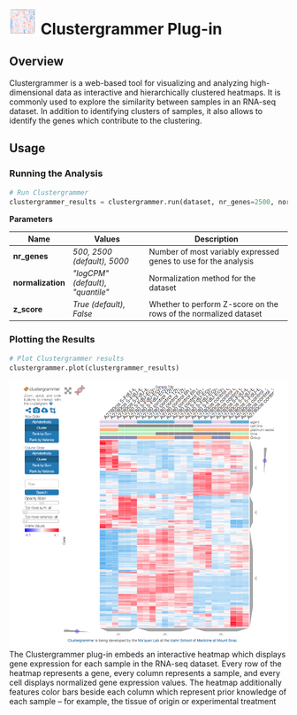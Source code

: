 <img src="img/clustergrammer-icon.png" width="50px"> Clustergrammer Plug-in
================

Overview
----------------
Clustergrammer is a web-based tool for visualizing and analyzing high-dimensional data as interactive and hierarchically clustered heatmaps.  It is commonly used to explore the similarity between samples in an RNA-seq dataset. In addition to identifying clusters of samples, it also allows to identify the genes which contribute to the clustering.

Usage
----------------
### Running the Analysis
```python
# Run Clustergrammer
clustergrammer_results = clustergrammer.run(dataset, nr_genes=2500, normalization="logCPM", z_score=True)
```

**Parameters**

| Name | Values | Description |
| ---- | ------ | ----------- |
| **nr_genes** | *500, 2500 (default), 5000* | Number of most variably expressed genes to use for the analysis |
| **normalization** | *"logCPM" (default), "quantile"* | Normalization method for the dataset |
| **z_score** | *True (default), False* | Whether to perform Z-score on the rows of the normalized dataset |


### Plotting the Results
```python
# Plot Clustergrammer results
clustergrammer.plot(clustergrammer_results)
```
<img src="img/clustergrammer-example.png"> 
The Clustergrammer plug-in embeds an interactive heatmap which displays gene expression for each sample in the RNA-seq dataset. Every row of the heatmap represents a gene, every column represents a sample, and every cell displays normalized gene expression values. The heatmap additionally features color bars beside each column which represent prior knowledge of each sample – for example, the tissue of origin or experimental treatment